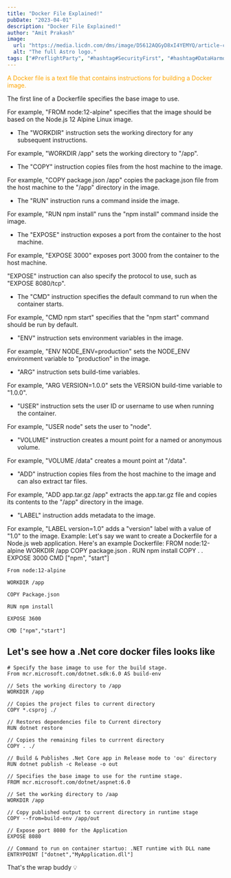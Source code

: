 ```yaml
---
title: "Docker File Explained!"
pubDate: "2023-04-01"
description: "Docker File Explained!"
author: "Amit Prakash"
image:
  url: "https://media.licdn.com/dms/image/D5612AQGyD8xI4YEMYQ/article-cover_image-shrink_720_1280/0/1680330311576?e=1713398400&v=beta&t=TOxsKtCjzlL1dhgCkPxkYxmYXW7wGafAgbXWRFDQPDo"
  alt: "The full Astro logo."
tags: ["#PreflightParty", "#hashtag#SecurityFirst", "#hashtag#DataHarmony", "#hashtag#NoMoreWebWalls"]
---
```


<span style="color:orange">A Docker file is a text file that contains instructions for building a Docker image.</span>

The first line of a Dockerfile specifies the base image to use. 

For example, "FROM node:12-alpine" specifies that the image should be based on the Node.js 12 Alpine Linux image.

* The "WORKDIR" instruction sets the working directory for any subsequent instructions. 

For example, "WORKDIR /app" sets the working directory to "/app".
* The "COPY" instruction copies files from the host machine to the image. 

For example, "COPY package.json /app" copies the package.json file from the host machine to the "/app" directory in the image.

* The "RUN" instruction runs a command inside the image. 

For example, "RUN npm install" runs the "npm install" command inside the image.

* The "EXPOSE" instruction exposes a port from the container to the host machine. 

For example, "EXPOSE 3000" exposes port 3000 from the container to the host machine.

"EXPOSE" instruction can also specify the protocol to use, such as "EXPOSE 8080/tcp".

*  The "CMD" instruction specifies the default command to run when the container starts. 

For example, "CMD npm start" specifies that the "npm start" command should be run by default.

* "ENV" instruction sets environment variables in the image. 

For example, "ENV NODE_ENV=production" sets the NODE_ENV environment variable to "production" in the image.

* "ARG" instruction sets build-time variables. 

For example, "ARG VERSION=1.0.0" sets the VERSION build-time variable to "1.0.0".

* "USER" instruction sets the user ID or username to use when running the container. 

For example, "USER node" sets the user to "node".

* "VOLUME" instruction creates a mount point for a named or anonymous volume. 

For example, "VOLUME /data" creates a mount point at "/data".

* "ADD" instruction copies files from the host machine to the image and can also extract tar files. 

For example, "ADD app.tar.gz /app" extracts the app.tar.gz file and copies its contents to the "/app" directory in the image.

* "LABEL" instruction adds metadata to the image. 


For example, "LABEL version=1.0" adds a "version" label with a value of "1.0" to the image.
Example:
Let's say we want to create a Dockerfile for a Node.js web application. 
Here's an example Dockerfile:
FROM node:12-alpine
WORKDIR /app
COPY package.json .
RUN npm install
COPY . .
EXPOSE 3000
CMD ["npm", "start"]

```
From node:12-alpine

WORKDIR /app

COPY Package.json

RUN npm install

EXPOSE 3600

CMD ["npm","start"]

```

## Let's see how a .Net core docker files looks like

```
# Specify the base image to use for the build stage.
From mcr.microsoft.com/dotnet.sdk:6.0 AS build-env

// Sets the working directory to /app
WORKDIR /app

// Copies the project files to current directory
COPY *.csproj ./

// Restores dependencies file to Current directory 
RUN dotnet restore

// Copies the remaining files to currrent directory
COPY . ./

// Build & Publishes .Net Core app in Release mode to 'ou' directory
RUN dotnet publish -c Release -o out

// Specifies the base image to use for the runtime stage.
FROM mcr.microsoft.com/dotnet/aspnet:6.0

// Set the working directory to /aap
WORKDIR /app

// Copy published output to current directory in runtime stage
COPY --from=build-env /app/out

// Expose port 8080 for the Application 
EXPOSE 8080

// Command to run on container startuo: .NET runtime with DLL name
ENTRYPOINT ["dotnet","MyApplication.dll"]
```
That's the wrap buddy 💡